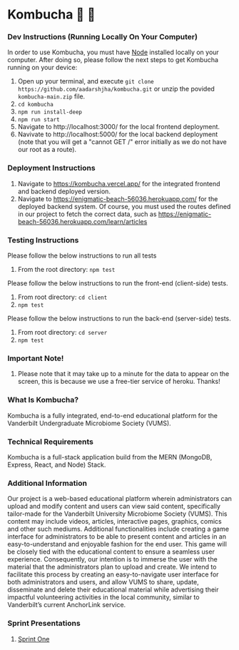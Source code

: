 # Kombucha 📖 🍎

### Dev Instructions (Running Locally On Your Computer)

In order to use Kombucha, you must have [Node](https://nodejs.org/en/) installed locally on your computer. After doing so, please follow the next steps to get Kombucha running on your device:

1. Open up your terminal, and execute `git clone https://github.com/aadarshjha/kombucha.git` or unzip the povided `kombucha-main.zip` file. 
2. `cd kombucha`
3. `npm run install-deep`
4. `npm run start`
5. Navigate to http://localhost:3000/ for the local frontend deployment.
6. Navivate to http://localhost:5000/ for the local backend deployment (note that you will get a "cannot GET /" error initially as we do not have our root as a route).

### Deployment Instructions

1. Navigate to https://kombucha.vercel.app/ for the integrated frontend and backend deployed version.
2. Navigate to https://enigmatic-beach-56036.herokuapp.com/ for the deployed backend system. Of course, you must used the routes defined in our project to fetch the correct data, such as https://enigmatic-beach-56036.herokuapp.com/learn/articles

### Testing Instructions

Please follow the below instructions to run all tests

1. From the root directory: `npm test`

Please follow the below instructions to run the front-end (client-side) tests.

1. From root directory: `cd client`
2. `npm test`

Please follow the below instructions to run the back-end (server-side) tests.

1. From root directory: `cd server`
2. `npm test`

### Important Note!

1. Please note that it may take up to a minute for the data to appear on the screen, this is because we use a free-tier service of heroku. Thanks!

### What Is Kombucha?

Kombucha is a fully integrated, end-to-end educational platform for the Vanderbilt Undergraduate Microbiome Society (VUMS).

### Technical Requirements

Kombucha is a full-stack application build from the MERN (MongoDB, Express, React, and Node) Stack.

### Additional Information

Our project is a web-based educational platform wherein administrators can upload and modify content and users can view said content, specifically tailor-made for the Vanderbilt University Microbiome Society (VUMS). This content may include videos, articles, interactive pages, graphics, comics and other such mediums. Additional functionalities include creating a game interface for administrators to be able to present content and articles in an easy-to-understand and enjoyable fashion for the end user. This game will be closely tied with the educational content to ensure a seamless user experience. Consequently, our intention is to immerse the user with the material that the administrators plan to upload and create. We intend to facilitate this process by creating an easy-to-navigate user interface for both administrators and users, and allow VUMS to share, update, disseminate and delete their educational material while advertising their impactful volunteering activities in the local community, similar to Vanderbilt’s current AnchorLink service.

### Sprint Presentations

1. [Sprint One](https://www.notion.so/Sprint-1-Presentation-befc3a8327414836be72a3cff70c3e9e)
